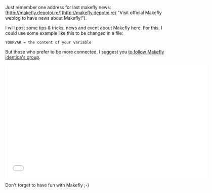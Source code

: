 Just remember one address for last makefly news: [http://makefly.depotoi.re/](http://makefly.depotoi.re/ "Visit official Makefly weblog to have news about Makefly!").

I will post some tips & tricks, news and event about Makefly here. For this, I could use some example like this to be changed in a file:

    YOURVAR = the content of your variable

But those who prefer to be more connected, I suggest you [to follow Makefly identica's group](http://identi.ca/group/makefly).

<iframe width="640" height="360" src="//www.youtube.com/embed/dHURyRLMOK0" frameborder="0" allowfullscreen></iframe>

Don't forget to have fun with Makefly ;-)

